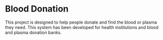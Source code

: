 # Blood Donation
 This project is designed to help people donate and find the blood or plasma they need. This system has been developed for health institutions and blood and plasma donation banks.

